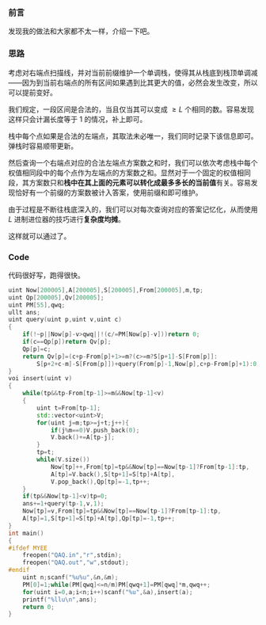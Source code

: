 ### 前言

发现我的做法和大家都不太一样，介绍一下吧。

### 思路

考虑对右端点扫描线，并对当前前缀维护一个单调栈，使得其从栈底到栈顶单调减——因为到当前右端点的所有区间如果遇到比其更大的值，必然会发生改变，所以可以提前变好。

我们规定，一段区间是合法的，当且仅当其可以变成 $\ge L$ 个相同的数。容易发现这样只会计漏长度等于 $1$ 的情况，补上即可。

栈中每个点如果是合法的左端点，其取法未必唯一，我们同时记录下该信息即可。弹栈时容易顺带更新。

然后查询一个右端点对应的合法左端点方案数之和时，我们可以依次考虑栈中每个权值相同段中的每个点作为左端点的方案数之和。显然对于一个固定的权值相同段，其方案数只和**栈中在其上面的元素可以转化成最多多长的当前值**有关。容易发现恰好有一个前缀的方案数被计入答案，使用前缀和即可维护。

由于过程是不断往栈底深入的，我们可以对每次查询对应的答案记忆化，从而使用 $L$ 进制进位器的技巧进行**复杂度均摊**。

这样就可以通过了。

### Code

代码很好写，跑得很快。

```cpp
uint Now[200005],A[200005],S[200005],From[200005],m,tp;
uint Qp[200005],Qv[200005];
uint PM[55],qwq;
ullt ans;
uint query(uint p,uint v,uint c)
{
    if(!~p||Now[p]-v>qwq||!(c/=PM[Now[p]-v]))return 0;
    if(c==Qp[p])return Qv[p];
    Qp[p]=c;
    return Qv[p]=(c+p-From[p]+1>=m?(c>=m?S[p+1]-S[From[p]]:
        S[p+2+c-m]-S[From[p]])+query(From[p]-1,Now[p],c+p-From[p]+1):0);
}
voi insert(uint v)
{
    while(tp&&tp-From[tp-1]>=m&&Now[tp-1]<v)
    {
        uint t=From[tp-1];
        std::vector<uint>V;
        for(uint j=m;tp>=j+t;j++){
            if(j%m==0)V.push_back(0);
            V.back()+=A[tp-j];
        }
        tp=t;
        while(V.size())
            Now[tp]++,From[tp]=tp&&Now[tp]==Now[tp-1]?From[tp-1]:tp,
            A[tp]=V.back(),S[tp+1]=S[tp]+A[tp],
            V.pop_back(),Qp[tp]=-1,tp++;
    }
    if(tp&&Now[tp-1]<v)tp=0;
    ans+=1+query(tp-1,v,1);
    Now[tp]=v,From[tp]=tp&&Now[tp]==Now[tp-1]?From[tp-1]:tp,
    A[tp]=1,S[tp+1]=S[tp]+A[tp],Qp[tp]=-1,tp++;
}
int main()
{
#ifdef MYEE
    freopen("QAQ.in","r",stdin);
    freopen("QAQ.out","w",stdout);
#endif
    uint n;scanf("%u%u",&n,&m);
    PM[0]=1;while(PM[qwq]<=n/m)PM[qwq+1]=PM[qwq]*m,qwq++;
    for(uint i=0,a;i<n;i++)scanf("%u",&a),insert(a);
    printf("%llu\n",ans);
    return 0;
}
```

